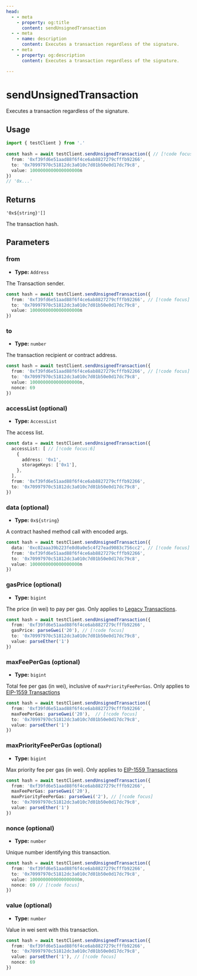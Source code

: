 ```yaml
---
head:
  - - meta
    - property: og:title
      content: sendUnsignedTransaction
  - - meta
    - name: description
      content: Executes a transaction regardless of the signature.
  - - meta
    - property: og:description
      content: Executes a transaction regardless of the signature.

---
```


# sendUnsignedTransaction

Executes a transaction regardless of the signature.

## Usage

```ts
import { testClient } from '.'
 
const hash = await testClient.sendUnsignedTransaction({ // [!code focus:99]
  from: '0xf39fd6e51aad88f6f4ce6ab8827279cfffb92266',
  to: '0x70997970c51812dc3a010c7d01b50e0d17dc79c8',
  value: 1000000000000000000n
})
// '0x...'
```

## Returns

`'0x${string}'[]`

The transaction hash.

## Parameters

### from

- **Type:** `Address`

The Transaction sender.

```ts
const hash = await testClient.sendUnsignedTransaction({
  from: '0xf39fd6e51aad88f6f4ce6ab8827279cfffb92266', // [!code focus]
  to: '0x70997970c51812dc3a010c7d01b50e0d17dc79c8',
  value: 1000000000000000000n
})
```

### to

- **Type:** `number`

The transaction recipient or contract address.

```ts
const hash = await testClient.sendUnsignedTransaction({
  from: '0xf39fd6e51aad88f6f4ce6ab8827279cfffb92266', // [!code focus]
  to: '0x70997970c51812dc3a010c7d01b50e0d17dc79c8',
  value: 1000000000000000000n,
  nonce: 69
})
```

### accessList (optional)

- **Type:** `AccessList`

The access list.

```ts
const data = await testClient.sendUnsignedTransaction({
  accessList: [ // [!code focus:6]
    {
      address: '0x1',
      storageKeys: ['0x1'],
    },
  ],
  from: '0xf39fd6e51aad88f6f4ce6ab8827279cfffb92266',
  to: '0x70997970c51812dc3a010c7d01b50e0d17dc79c8',
})
```

### data (optional)

- **Type:** `0x${string}`

A contract hashed method call with encoded args.

```ts
const hash = await testClient.sendUnsignedTransaction({
  data: '0xc02aaa39b223fe8d0a0e5c4f27ead9083c756cc2', // [!code focus]
  from: '0xf39fd6e51aad88f6f4ce6ab8827279cfffb92266',
  to: '0x70997970c51812dc3a010c7d01b50e0d17dc79c8',
  value: 1000000000000000000n
})
```

### gasPrice (optional)

- **Type:** `bigint`

The price (in wei) to pay per gas. Only applies to [Legacy Transactions](/docs/glossary/terms#legacy-transaction).

```ts
const hash = await testClient.sendUnsignedTransaction({
  from: '0xf39fd6e51aad88f6f4ce6ab8827279cfffb92266',
  gasPrice: parseGwei('20'), // [!code focus]
  to: '0x70997970c51812dc3a010c7d01b50e0d17dc79c8',
  value: parseEther('1') 
})
```

### maxFeePerGas (optional)

- **Type:** `bigint`

Total fee per gas (in wei), inclusive of `maxPriorityFeePerGas`. Only applies to [EIP-1559 Transactions](/docs/glossary/terms#eip-1559-transaction)

```ts
const hash = await testClient.sendUnsignedTransaction({
  from: '0xf39fd6e51aad88f6f4ce6ab8827279cfffb92266',
  maxFeePerGas: parseGwei('20'),  // [!code focus]
  to: '0x70997970c51812dc3a010c7d01b50e0d17dc79c8',
  value: parseEther('1')
})
```

### maxPriorityFeePerGas (optional)

- **Type:** `bigint`

Max priority fee per gas (in wei). Only applies to [EIP-1559 Transactions](/docs/glossary/terms#eip-1559-transaction)

```ts
const hash = await testClient.sendUnsignedTransaction({
  from: '0xf39fd6e51aad88f6f4ce6ab8827279cfffb92266',
  maxFeePerGas: parseGwei('20'),
  maxPriorityFeePerGas: parseGwei('2'), // [!code focus]
  to: '0x70997970c51812dc3a010c7d01b50e0d17dc79c8',
  value: parseEther('1')
})
```

### nonce (optional)

- **Type:** `number`

Unique number identifying this transaction.

```ts
const hash = await testClient.sendUnsignedTransaction({
  from: '0xf39fd6e51aad88f6f4ce6ab8827279cfffb92266',
  to: '0x70997970c51812dc3a010c7d01b50e0d17dc79c8',
  value: 1000000000000000000n,
  nonce: 69 // [!code focus]
})
```

### value (optional)

- **Type:** `number`

Value in wei sent with this transaction.

```ts
const hash = await testClient.sendUnsignedTransaction({
  from: '0xf39fd6e51aad88f6f4ce6ab8827279cfffb92266',
  to: '0x70997970c51812dc3a010c7d01b50e0d17dc79c8',
  value: parseEther('1'), // [!code focus]
  nonce: 69
})
```